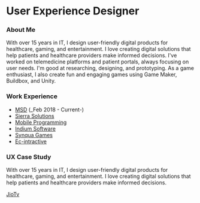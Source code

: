 # User Experience Designer 


### About Me
With over 15 years in IT, I design user-friendly digital products for healthcare, gaming, and entertainment. I love creating digital solutions that help patients and healthcare providers make informed decisions. I've worked on telemedicine platforms and patient portals, always focusing on user needs. I'm good at researching, designing, and prototyping. As a game enthusiast, I also create fun and engaging games using Game Maker, Buildbox, and Unity.


### Work Experience 
- [MSD](https://www.msd.com) (_Feb 2018 - Current-)
- [Sierra Solutions](https://sierra.sg)  
- [Mobile Programming](https://www.mobileprogramming.com)
- [Indium Software](https://www.indiumsoftware.com)  
- [Synqua Games](https://synqua.com)
- [Ec-intractive](https://www.mobygames.com/company/6791/ec-interactive-ltd/)


### UX Case Study
With over 15 years in IT, I design user-friendly digital products for healthcare, gaming, and entertainment. I love creating digital solutions that help patients and healthcare providers make informed decisions.

[JioTv](https://www.figma.com/proto/eA0MNBJyNrUybksCng1hrw/JioTv-CaseStudy)
  
